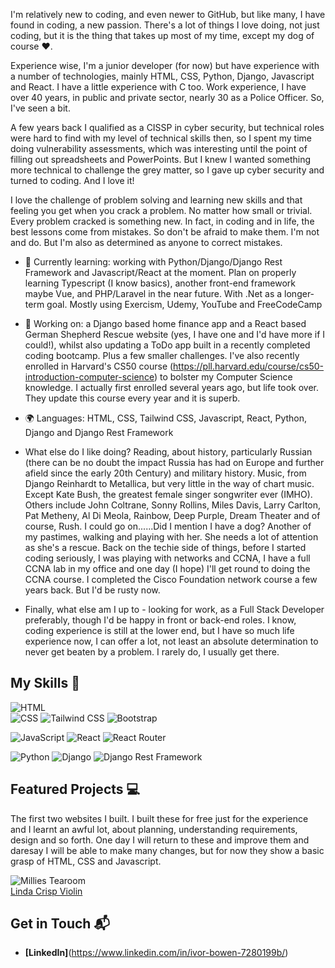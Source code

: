 I'm relatively new to coding, and even newer to GitHub, but like many, I have found in coding, a new passion. There's a lot of things I love doing, not just coding, but it is the thing that takes up most of my time, except my dog of course :heart:.  

Experience wise, I'm a junior developer (for now) but have experience with a number of technologies, mainly HTML, CSS, Python, Django, Javascript and React. I have a little experience with C too. Work experience, I have over 40 years, in public and private sector, nearly 30 as a Police Officer. So, I've seen a bit.

A few years back I qualified as a CISSP in cyber security, but technical roles were hard to find with my level of technical skills then, so
I spent my time doing vulnerability assessments, which was interesting until the point of filling out spreadsheets and PowerPoints. But I knew I wanted something more technical to challenge the grey matter, so I gave up cyber security and turned to coding. And I love it!

I love the challenge of problem solving and learning new skills and that feeling you get when you crack a problem. No matter how small or trivial. Every problem cracked is something new. In fact, in coding and in life, the best lessons come from mistakes. So don't be afraid to make them. I'm not and do. But I'm also as determined as anyone to correct mistakes. 

- 🌱 Currently learning: working with Python/Django/Django Rest Framework and Javascript/React at the moment. Plan on properly learning Typescript (I know basics), another front-end framework maybe Vue, and PHP/Laravel in the near future. With .Net as a longer-term goal. Mostly using Exercism, Udemy, YouTube and FreeCodeCamp
- 🔭 Working on: a Django based home finance app and a React based German Shepherd Rescue website (yes, I have one and I'd have more if I could!), whilst also updating a ToDo app built in a recently completed coding bootcamp. Plus a few smaller challenges. I've also recently enrolled in Harvard's CS50 course (https://pll.harvard.edu/course/cs50-introduction-computer-science) to bolster my Computer Science knowledge. I actually first enrolled several years ago, but life took over. They update this course every year and it is superb.
- 🌍 Languages: HTML, CSS, Tailwind CSS, Javascript, React, Python, Django and Django Rest Framework
- What else do I like doing? Reading, about history, particularly Russian (there can be no doubt the impact Russia has had on Europe and further afield since the early 20th Century) and military history. Music, from Django Reinhardt to Metallica, but very little in the way of chart music. Except Kate Bush, the greatest female singer songwriter ever (IMHO). Others include John Coltrane, Sonny Rollins, Miles Davis, Larry Carlton, Pat Metheny, Al Di Meola, Rainbow, Deep Purple, Dream Theater and of course, Rush. I could go on......Did I mention I have a dog? Another of my pastimes, walking and playing with her. She needs a lot of attention as she's a rescue. Back on the techie side of things, before I started coding seriously, I was playing with networks and CCNA, I have a full CCNA lab in my office and one day (I hope) I'll get round to doing the CCNA course. I completed the Cisco Foundation network course a few years back. But I'd be rusty now. 

- Finally, what else am I up to - looking for work, as a Full Stack Developer preferably, though I'd be happy in front or back-end roles. I know, coding experience is still at the lower end, but I have so much life experience now, I can offer a lot, not least an absolute determination to never get beaten by a problem. I rarely do, I usually get there.

## My Skills 🧠

![HTML](https://img.shields.io/badge/HTML5-E34F26?style=for-the-badge&logo=html5&logoColor=white)  
![CSS](https://img.shields.io/badge/-CSS-1572B6?style=flat-square&logo=css3&logoColor=white) ![Tailwind CSS](https://img.shields.io/badge/Tailwind_CSS-38B2AC?style=for-the-badge&logo=tailwind-css&logoColor=white) ![Bootstrap](https://img.shields.io/badge/Bootstrap-563D7C?style=for-the-badge&logo=bootstrap&logoColor=white)  

![JavaScript](https://img.shields.io/badge/JavaScript-323330?style=for-the-badge&logo=javascript&logoColor=F7DF1E) ![React](https://img.shields.io/badge/-React-61DAFB?style=flat-square&logo=react&logoColor=black) ![React Router](https://img.shields.io/badge/React_Router-CA4245?style=for-the-badge&logo=react-router&logoColor=white)  

![Python](https://img.shields.io/badge/Python-FFD43B?style=for-the-badge&logo=python&logoColor=blue) ![Django](https://img.shields.io/badge/Django-092E20?style=for-the-badge&logo=django&logoColor=green) ![Django Rest Framework](https://img.shields.io/badge/django%20rest-ff1709?style=for-the-badge&logo=django&logoColor=white)


## Featured Projects 💻

The first two websites I built. I built these for free just for the experience and I learnt an awful lot, about planning, understanding requirements, design and so forth. One day I will return to these and improve them and daresay I will be able to make many changes, but for now they show a basic grasp of HTML, CSS and Javascript.

![Millies Tearoom](https://www.milliestearoom.co.uk/)  
[Linda Crisp Violin](https://lindacrispviolin.co.uk/)


## Get in Touch 📬

- **[LinkedIn]**(https://www.linkedin.com/in/ivor-bowen-7280199b/)

